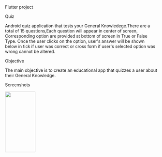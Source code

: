 Flutter project

Quiz

Android quiz application that tests your General Knowledege.There are a total of 15 questions,Each question will appear in center of screen, Corresponding option are provided
at bottom of screen in True or False Type. Once the user clicks on the option, user's answer will be shown below in tick if user was correct or cross form if user's selected option was wrong cannot be altered.

Objective

The main objective is to create an educational app that quizzes a user about their General Knowledge.

Screenshots

<img src="![WhatsApp Image 2022-03-11 at 11 38 07 PM](https://user-images.githubusercontent.com/96608616/157927561-d0c16697-21d8-4c15-aba1-251c79abd942.jpeg)" width="100" height="200">



